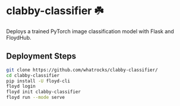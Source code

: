 # clabby-classifier ☘️
Deploys a trained PyTorch image classification model with Flask and FloydHub.

## Deployment Steps

```bash
git clone https://github.com/whatrocks/clabby-classifier/
cd clabby-classifier
pip install -U floyd-cli
floyd login
floyd init clabby-classifier
floyd run --mode serve
```
